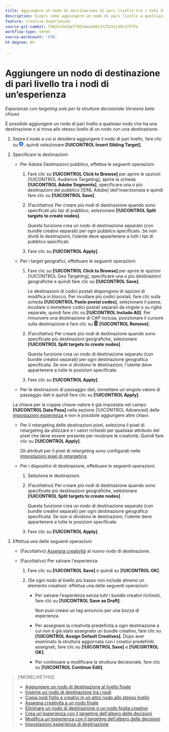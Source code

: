 ```yaml
---
title: Aggiungere un nodo di destinazione di pari livello tra i nodi di un’esperienza
description: Scopri come aggiungere un nodo di pari livello a qualsiasi nodo che ha una destinazione o si trova allo stesso livello di un nodo con una destinazione.
feature: Creative Experiences
source-git-commit: fd925c641bef7953aea50813725252c3913757fa
workflow-type: tm+mt
source-wordcount: '576'
ht-degree: 0%

---
```


# Aggiungere un nodo di destinazione di pari livello tra i nodi di un’esperienza

*Esperienze con targeting solo per la struttura decisionale*
*Versione beta chiusa*

È possibile aggiungere un nodo di pari livello a qualsiasi nodo che ha una destinazione o si trova allo stesso livello di un nodo con una destinazione.

<!-- 1. Open the decision tree:


In a new experience


In an existing experience,
 -->

1. Sopra il nodo a cui si desidera aggiungere il nodo di pari livello, fare clic su ![Aggiungi](/help/creative/assets/add.png "Aggiungi"), quindi selezionare **[!UICONTROL Insert Sibling Target]**.

1. Specificare le destinazioni:

   * Per Adobe Destinazioni pubblico, effettua le seguenti operazioni:

      1. Fare clic su **[!UICONTROL Click to Browse]** per aprire le opzioni [!UICONTROL Audience Targeting], aprire la scheda **[!UICONTROL Adobe Segments]**, specificare una o più destinazioni del pubblico [!DNL Adobe] dell&#39;inserzionista e quindi fare clic su **[!UICONTROL Save]**.

      1. (Facoltativo) Per creare più nodi di destinazione quando sono specificati più tipi di pubblico, selezionare **[!UICONTROL Split targets to create nodes]**.

         Questa funzione crea un nodo di destinazione separato (con bundle creativi separati) per ogni pubblico specificato. Se non dividi le destinazioni, l’utente deve appartenere a tutti i tipi di pubblico specificati.

      1. Fare clic su **[!UICONTROL Apply]**.

   * Per i target geografici, effettuare le seguenti operazioni:

      1. Fare clic su **[!UICONTROL Click to Browse]** per aprire le opzioni [!UICONTROL Geo Targeting], specificare una o più destinazioni geografiche e quindi fare clic su **[!UICONTROL Save]**.

         Le destinazioni di codici postali dispongono di opzioni di modifica in blocco. Per incollare più codici postali, fare clic sulla scheda **[!UICONTROL Paste postal codes]**, selezionare il paese, incollare o immettere codici postali separati da virgole o su righe separate, quindi fare clic su **[!UICONTROL Include All]**. Per rimuovere una destinazione di CAP inclusa, posizionare il cursore sulla destinazione e fare clic su ![Rimuovi](/help/creative/assets/delete.png "Rimuovi") **[!UICONTROL Remove]**.

      1. (Facoltativo) Per creare più nodi di destinazione quando sono specificate più destinazioni geografiche, selezionare **[!UICONTROL Split targets to create nodes]**.

         Questa funzione crea un nodo di destinazione separato (con bundle creativi separati) per ogni destinazione geografica specificata. Se non si dividono le destinazioni, l&#39;utente deve appartenere a tutte le posizioni specificate.

      1. Fare clic su **[!UICONTROL Apply]**.

   * Per le destinazioni di passaggio dati, immettere un singolo valore di passaggio dati e quindi fare clic su **[!UICONTROL Apply]**.

   La chiave per la coppia chiave-valore è già impostata nel campo **[!UICONTROL Data Pass]** nella sezione [!UICONTROL Advanced] delle [impostazioni esperienza](experience-settings-targeting.md) e non è possibile aggiungere altre chiavi.

   * Per il retargeting delle destinazioni pixel, seleziona il pixel di retargeting da utilizzare e i valori richiesti per qualsiasi attributo del pixel che deve essere presente per mostrare le creatività. Quindi fare clic su **[!UICONTROL Apply]**.

     Gli attributi per il pixel di retargeting sono configurati nelle [impostazioni pixel di retargeting](/help/creative/pixels/retargeting-pixel-manage.md).

   * Per i dispositivi di destinazione, effettuare le seguenti operazioni:

      1. Seleziona le destinazioni.

      1. (Facoltativo) Per creare più nodi di destinazione quando sono specificate più destinazioni geografiche, selezionare **[!UICONTROL Split targets to create nodes]**.

         Questa funzione crea un nodo di destinazione separato (con bundle creativi separati) per ogni destinazione geografica specificata. Se non si dividono le destinazioni, l&#39;utente deve appartenere a tutte le posizioni specificate.

      1. Fare clic su **[!UICONTROL Apply]**.

1. Effettua una delle seguenti operazioni:

   * (Facoltativo) [Assegna creatività](experience-assign-creative-bundles.md) al nuovo nodo di destinazione.

   * (Facoltativo) Per salvare l&#39;esperienza:

      1. Fare clic su **[!UICONTROL Save]** e quindi su **[!UICONTROL OK]**.

      1. (Se ogni nodo al livello più basso non include almeno un elemento creativo): effettua una delle seguenti operazioni:

         * Per salvare l&#39;esperienza senza tutti i bundle creativi richiesti, fare clic su **[!UICONTROL Save as Draft]**.

           Non puoi creare un tag annuncio per una bozza di esperienza.

         * Per assegnare la creatività predefinita a ogni destinazione a cui non è già stato assegnato un bundle creativo, fare clic su **[!UICONTROL Assign Default Creatives]**. Dopo aver esaminato la struttura aggiornata con i creativi predefiniti assegnati, fare clic su **[!UICONTROL Save]** e **[!UICONTROL OK]**.

         * Per continuare a modificare la struttura decisionale, fare clic su **[!UICONTROL Continue Edit]**.

>[!MORELIKETHIS]
>
>* [Aggiungere un nodo di destinazione al livello finale](experience-target-node-add-final.md)
>* [Inserire un nodo di destinazione tra i nodi](experience-target-node-add-inner.md)
>* [Copia nodi figlio e creativi in un altro nodo allo stesso livello](experience-target-node-copy.md)
>* [Assegna creatività a un nodo finale](experience-assign-creative-bundles.md)
>* [Eliminare un nodo di destinazione o un nodo foglia creativo](/help/creative/experiences/experience-target-node-delete.md)
>* [Crea un&#39;esperienza con il targeting dell&#39;albero delle decisioni](experience-create-targeting.md)
>* [Modifica un&#39;esperienza con il targeting dell&#39;albero delle decisioni](experience-edit-targeting.md)
>* [Impostazioni esperienza di destinazione](experience-settings-targeting.md)
